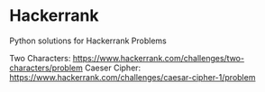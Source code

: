 # Hackerrank
Python solutions for Hackerrank Problems

Two Characters: https://www.hackerrank.com/challenges/two-characters/problem
Caeser Cipher: https://www.hackerrank.com/challenges/caesar-cipher-1/problem
